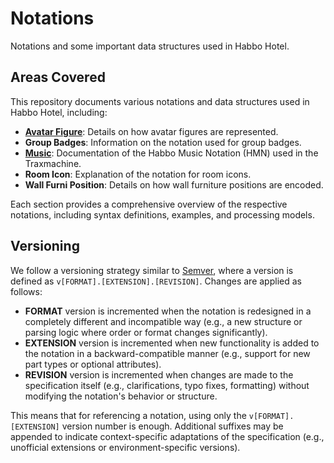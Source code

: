 # Notations

Notations and some important data structures used in Habbo Hotel.

## Areas Covered

This repository documents various notations and data structures used in Habbo Hotel, including:

- **[Avatar Figure](./figure/README.md)**: Details on how avatar figures are represented.
- **Group Badges**: Information on the notation used for group badges.
- **[Music](./music/README.md)**: Documentation of the Habbo Music Notation (HMN) used in the Traxmachine.
- **Room Icon**: Explanation of the notation for room icons.
- **Wall Furni Position**: Details on how wall furniture positions are encoded.

Each section provides a comprehensive overview of the respective notations, including syntax definitions, examples, and processing models.

## Versioning

We follow a versioning strategy similar to [Semver](https://semver.org/), where a version is defined as `v[FORMAT].[EXTENSION].[REVISION]`. Changes are applied as follows:

- **FORMAT** version is incremented when the notation is redesigned in a completely different and incompatible way (e.g., a new structure or parsing logic where order or format changes significantly).
- **EXTENSION** version is incremented when new functionality is added to the notation in a backward-compatible manner (e.g., support for new part types or optional attributes).
- **REVISION** version is incremented when changes are made to the specification itself (e.g., clarifications, typo fixes, formatting) without modifying the notation's behavior or structure.

This means that for referencing a notation, using only the `v[FORMAT].[EXTENSION]` version number is enough. Additional suffixes may be appended to indicate context-specific adaptations of the specification (e.g., unofficial extensions or environment-specific versions).
